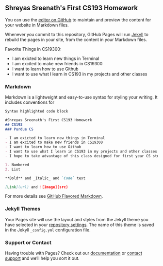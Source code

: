 ## Shreyas Sreenath's First CS193 Homework

You can use the [editor on GitHub](https://github.com/kalutes/CS193_Fall18_Lab1/edit/master/index.md) to maintain and preview the content for your website in Markdown files.

Whenever you commit to this repository, GitHub Pages will run [Jekyll](https://jekyllrb.com/) to rebuild the pages in your site, from the content in your Markdown files.

Favorite Things in CS19300:
- I am exicted to learn new things in Terminal
- I am excited to make new friends in CS19300
- I want to learn how to use Github
- I want to use what I learn in CS193 in my projects and other classes

### Markdown

Markdown is a lightweight and easy-to-use syntax for styling your writing. It includes conventions for

```markdown
Syntax highlighted code block

#Shreyas Sreenath's First CS193 Homework
## CS193
### Purdue CS

- I am exicted to learn new things in Terminal
- I am excited to make new friends in CS19300
- I want to learn how to use Github
- I want to use what I learn in CS193 in my projects and other classes
- I hope to take advantage of this class designed for first year CS students

1. Numbered
2. List

**Bold** and _Italic_ and `Code` text

[Link](url) and ![Image](src)
```

For more details see [GitHub Flavored Markdown](https://guides.github.com/features/mastering-markdown/).

### Jekyll Themes

Your Pages site will use the layout and styles from the Jekyll theme you have selected in your [repository settings](https://github.com/kalutes/CS193_Fall18_Lab1/settings). The name of this theme is saved in the Jekyll `_config.yml` configuration file.

### Support or Contact

Having trouble with Pages? Check out our [documentation](https://help.github.com/categories/github-pages-basics/) or [contact support](https://github.com/contact) and we’ll help you sort it out.
